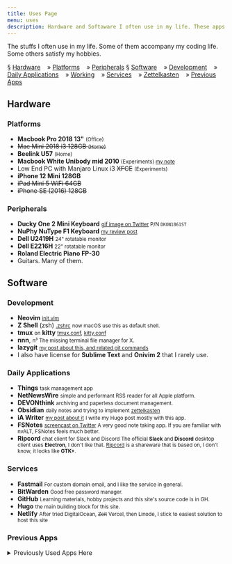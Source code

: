 ```yaml
---
title: Uses Page
menu: uses
description: Hardware and Softaware I often use in my life. These apps accompany my working and personal life.
---
```


The stuffs I often use in my life.
Some of them accompany my coding life.
Some others satisfy my hobbies.

§ [Hardware](#hardware)
&nbsp;&nbsp; »  [Platforms](#platforms)
&nbsp;&nbsp; »  [Peripherals](#peripherals)
§ [Software](#software)
&nbsp;&nbsp; »  [Development](#development)
&nbsp;&nbsp; »  [Daily Applications](#daily-applications)
&nbsp;&nbsp; »  [Working](#working)
&nbsp;&nbsp; »  [Services](#services)
&nbsp;&nbsp; »  [Zettelkasten](#zettelkasten)
&nbsp;&nbsp; »  [Previous Apps](#previous-apps)

## Hardware

### Platforms

- **Macbook Pro 2018 13"** <small>(Office)</small>
- ~~Mac Mini 2018 i3 128GB <small>(Home)</small>~~
- **Beelink U57** <small>(Home)</small>
- **Macbook White Unibody mid 2010** <small>(Experiments) [my note][mbwhite]</small>
- Low End PC with Manjaro Linux i3 ~~XFCE~~ <small>(Experiments)</small>
- **iPhone 12 Mini 128GB**
- ~~iPad Mini 5 WiFi 64GB~~
- ~~iPhone SE (2016) 128GB~~

### Peripherals

- **Ducky One 2 Mini Keyboard** <small>[gif image on Twitter][ducky]
  P/N <code>DKON1861ST</code></small>
- **NuPhy NuType F1 Keyboard** <small>[my review post][nuphy]</small>
- **Dell U2419H** <small>24" rotatable monitor</small>
- **Dell E2216H** <small>22" rotatable monitor</small>
- **Roland Electric Piano FP-30**
- Guitars. Many of them.


## Software

### Development

- **Neovim** <small>[init.vim][nvim]</small>
- **Z Shell** (zsh) <small>[.zshrc][zshrc]</small>
  <small>now macOS use this as default shell.</small>
- **tmux** <small>on</small> **kitty** <small>[tmux.conf][tmux], [kitty.conf][kitty]</small>
- **nnn**, <small>n³ The missing terminal file manager for X.</small>
- **lazygit** <small>[my post about this, and related git commands][lazygit]</small>
- I also have license for **Sublime Text** and **Onivim 2** that I rarely use.

### Daily Applications

- **Things** <small>task management app</small>
- **NetNewsWire** <small>simple and performant RSS reader for all Apple platform.</small>
- **DEVONthink** <small>archiving and paperless document management.</small>
- **Obsidian** <small>daily notes and trying to implement [zettelkasten][zettelkasten]</small>
- **iA Writer** <small>[my post about it][iawriter]</small>
  <small>I write my Hugo post mostly with this app.</small>
- **FSNotes** <small>[screencast on Twitter][video]
  A very good note taking app.
  If you are familiar with nvALT, FSNotes feels much better.</small>
- **Ripcord** <small>chat client for Slack and Discord
  The official **Slack** and **Discord** desktop client uses **Electron**, I don't like that.
  [Ripcord][ripcord] is a shareware that is based on, I don't know, it looks like **GTK+**.</small>


### Services

- **Fastmail** <small>For custom domain email, and I like the service in general.</small>
- **BitWarden** <small>Good free password manager.</small>
- **GitHub** <small>Learning materials, hobby projects and this site's source code is in GH.</small>
- **Hugo** <small>the main building block for this site.</small>
- **Netlify** <small>After tried DigitalOcean, ~~Zeit~~ Vercel, then Linode, I stick to easiest solution to host this site</small>

### Previous Apps

<details><summary>Previously Used Apps Here</summary>

- **Canary mail** → Apple Mail
  <small>lightweight email client with configurable keyboard shortcuts, and PGP encryption</small>
- **Reeder 4** → **NetNewsWire**
  <small>beautiful and gesture-based RSS Reader.</small>
- **BusyCal** → Apple Calendar
- **Emacs** → **Obsidian**
  <small>Org-roam is an awesome minor package for Org-mode.
  Read [my post about this](/posts/2020-06-org-mode-with-org-roam/).</small>
- **Worldbrain's Memex 2** → **DEVONthink**
  <small>Browser extension to bookmark, highlight and annotate any site.
  With full text search and grouping, this is a good service for knowledge gathering.</small>
- **Historio.us** → **DEVONthink**
  <small>Web archiver. It supports full text search and tagging.
  I use this side-by-side with **Memex 2**.</small>
- **aText** → **BetterTouchTool**
  <small>alternative to TextExpander that is single purchase.
  my template to make Zettelkasten [is here](/blogging-and-noting.atext).</small>

</details>

[mbwhite]: /notes/#date-2020-05-08-0412
[iawriter]: /posts/2020-04-in-search-of-good-writing-app-part-2-ia-writer-vs-ivim/
[lazygit]: /posts/2020-05-remove-specific-files-from-old-git-commit/#lazygit-way
[nuphy]: /posts/2020-04-nuphy-nutype-f1-keyboard-review/

[ducky]: https://twitter.com/ybbond_/status/1146845120618090497
[video]: https://twitter.com/ybbond_/status/1262066984763527168

[kitty]: https://git.ybbond.id/dotfiles/file/.config/kitty/kitty.conf.html
[nvim]: https://git.ybbond.id/dotfiles/file/.config/nvim/init.vim.html
[tmux]: https://git.ybbond.id/dotfiles/file/.tmux.conf.html
[zshrc]: https://git.ybbond.id/dotfiles/file/.zshrc.html

[zettelkasten]: https://zettelkasten.de/

[xit]: https://github.com/Uncommon/Xit
[ripcord]: https://cancel.fm/ripcord/
